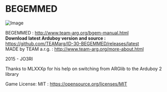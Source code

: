# BEGEMMED
![Image](http://www.team-arg.org/masterfiles/team-arg-bgem/images/banner-ID-30.png)

BEGEMMED : http://www.team-arg.org/bgem-manual.html  
**Download latest Arduboy version and source :** https://github.com/TEAMarg/ID-30-BEGEMMED/releases/latest  
MADE by TEAM a.r.g. : http://www.team-arg.org/more-about.html

2015 - JO3RI

Thanks to MLXXXp for his help on switching from ARGlib to the Arduboy 2 library

Game License: MIT : https://opensource.org/licenses/MIT

